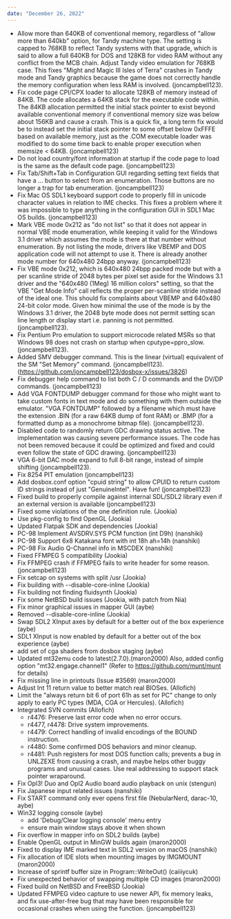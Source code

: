 ```yaml
---
date: "December 26, 2022"
---
```


- Allow more than 640KB of conventional memory,
  regardless of "allow more than 640kb" option, for
  Tandy machine type. The setting is capped to 768KB
  to reflect Tandy systems with that upgrade, which
  is said to allow a full 640KB for DOS and 128KB for
  video RAM without any conflict from the MCB chain.
  Adjust Tandy video emulation for 768KB case. This
  fixes "Might and Magic III Isles of Terra" crashes
  in Tandy mode and Tandy graphics because the game
  does not correctly handle the memory configuration
  when less RAM is involved. (joncampbell123).
- Fix code page CPI/CPX loader to allocate 128KB of
  memory instead of 84KB. The code allocates a 64KB
  stack for the executable code within. The 84KB
  allocation permitted the initial stack pointer to
  exist beyond available conventional memory if
  conventional memory size was below about 156KB and
  cause a crash. This is a quick fix, a long term fix
  would be to instead set the initial stack pointer
  to some offset below 0xFFFE based on available memory,
  just as the .COM executable loader was modified to do
  some time back to enable proper execution when
  memsize < 64KB. (joncampbell123)
- Do not load country/font information at startup
  if the code page to load is the same as the default
  code page. (joncampbell123)
- Fix Tab/Shift+Tab in Configuration GUI regarding
  setting text fields that have a ... button to select
  from an enumeration. Those buttons are no longer a
  trap for tab enumeration. (joncampbell123)
- Fix Mac OS SDL1 keyboard support code to properly
  fill in unicode character values in relation to
  IME checks. This fixes a problem where it was
  impossible to type anything in the configuration GUI
  in SDL1 Mac OS builds. (joncampbell123)
- Mark VBE mode 0x212 as "do not list" so that it does
  not appear in normal VBE mode enumeration, while
  keeping it valid for the Windows 3.1 driver which
  assumes the mode is there at that number without
  enumeration. By not listing the mode, drivers like
  VBEMP and DOS application code will not attempt to
  use it. There is already another mode number for
  640x480 24bpp anyway. (joncampbell123)
- Fix VBE mode 0x212, which is 640x480 24bpp packed
  mode but with a per scanline stride of 2048 bytes
  per pixel set aside for the Windows 3.1 driver and
  the "640x480 (1Meg) 16 million colors" setting,
  so that the VBE "Get Mode Info" call reflects the
  proper per-scanline stride instead of the ideal one.
  This should fix complaints about VBEMP and 640x480
  24-bit color mode. Given how minimal the use of the
  mode is by the Windows 3.1 driver, the 2048 byte
  mode does not permit setting scan line length or
  display start i.e. panning is not permitted.
  (joncampbell123).
- Fix Pentium Pro emulation to support microcode
  related MSRs so that Windows 98 does not crash
  on startup when cputype=ppro_slow. (joncampbell123).
- Added SMV debugger command. This is the linear
  (virtual) equivalent of the SM "Set Memory"
  command. (joncampbell123).
  (https://github.com/joncampbell123/dosbox-x/issues/3826)
- Fix debugger help command to list both C / D commands
  and the DV/DP commands. (joncampbell123)
- Add VGA FONTDUMP debugger command for those
  who might want to take custom fonts in text
  mode and do something with them outside the
  emulator. "VGA FONTDUMP" followed by a filename
  which must have the extension .BIN (for a raw
  64KB dump of font RAM) or .BMP (for a formatted
  dump as a monochrome bitmap file). (joncampbell123).
- Disabled code to randomly return GDC drawing
  status active. The implementation was causing
  severe performance issues. The code has not
  been removed because it could be optimized and
  fixed and could even follow the state of GDC
  drawing. (joncampbell123)
- VGA 6-bit DAC mode expand to full 8-bit range,
  instead of simple shifting (joncampbell123).
- Fix 8254 PIT emulation (joncampbell123)
- Add dosbox.conf option "cpuid string" to allow
  CPUID to return custom ID strings instead of just
  "GenuineIntel". Have fun! (joncampbell123)
- Fixed build to properly compile against internal
  SDL/SDL2 library even if an external version is
  available (joncampbell123)
- Fixed some violations of the one definition rule.
  (Jookia)
- Use pkg-config to find OpenGL (Jookia)
- Updated Flatpak SDK and dependencies (Jookia)
- PC-98 Implement AVSDRV.SYS PCM function (int D9h)
  (nanshiki)
- PC-98 Support 6x8 Katakana font with int 18h ah=14h
  (nanshiki)
- PC-98 Fix Audio Q-Channel info in MSCDEX (nanshiki)
- Fixed FFMPEG 5 compatibility (Jookia)
- Fix FFMPEG crash if FFMPEG fails to write header
  for some reason. (joncampbell123)
- Fix setcap on systems with split /usr (Jookia)
- Fix building with --disable-core-inline (Jookia)
- Fix building not finding fluidsynth (Jookia)
- Fix some NetBSD build issues
  (Jookia, with patch from Nia)
- Fix minor graphical issues in mapper GUI (aybe)
- Removed --disable-core-inline (Jookia)
- Swap SDL2 XInput axes by default for a better
  out of the box experience (aybe)
- SDL1 XInput is now enabled by default for
  a better out of the box experience (aybe)
- add set of cga shaders from dosbox staging (aybe)
- Updated mt32emu code to latest(2.7.0).(maron2000)
  Also, added config option "mt32.engage.channel1"
   (Refer to https://github.com/munt/munt for details)
- Fix missing line in printouts (Issue #3569)
  (maron2000)
- Adjust Int 11 return value to better match real
  BIOSes. (Allofich)
- Limit the "always return bit 6 of port 61h as set
  for PC" change to only apply to early PC types
  (MDA, CGA or Hercules). (Allofich)
- Integrated SVN commits (Allofich)
  - r4476: Preserve last error code when no error
  occurs.
  - r4477, r4478: Drive system improvements.
  - r4479: Correct handling of invalid encodings of
  the BOUND instruction.
  - r4480: Some confirmed DOS behaviors and minor
  cleanup.
  - r4481: Push registers for most DOS function calls;
  prevents a bug in UNLZEXE from causing a crash, and
  maybe helps other buggy programs and unusual cases.
  Use real addressing to support stack pointer wraparound.
- Fix Opl3! Duo and Opl2 Audio board audio playback on 
  unix (stengun)
- Fix Japanese input related issues (nanshiki)
- Fix START command only ever opens first file
  (NebularNerd, darac-10, aybe)
- Win32 logging console (aybe)
  - add 'Debug/Clear logging console' menu entry
  - ensure main window stays above it when shown
- Fix overflow in mapper info on SDL2 builds (aybe)
- Enable OpenGL output in MinGW builds again (maron2000)
- Fixed to display IME marked text in SDL2 version on 
  macOS (nanshiki)
- Fix allocation of IDE slots when mounting images by 
  IMGMOUNT (maron2000)
- Increase of sprintf buffer size in Program::WriteOut()
  (caiiiycuk)
- Fix unexpected behavior of swapping multiple CD images
  (maron2000)
- Fixed build on NetBSD and FreeBSD (Jookia)
- Updated FFMPEG video capture to use newer API,
  fix memory leaks, and fix use-after-free bug that
  may have been responsible for occasional crashes
  when using the function. (joncampbell123)
  
